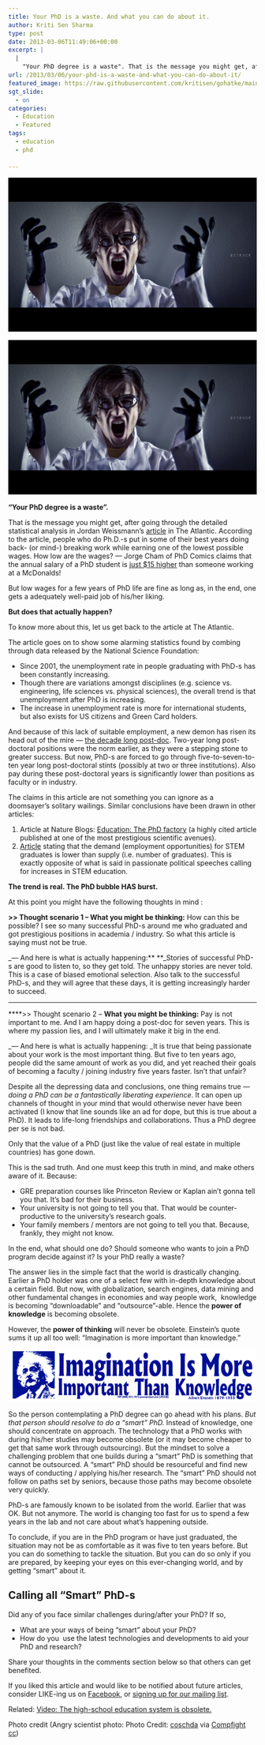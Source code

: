 ```yaml
---
title: Your PhD is a waste. And what you can do about it.
author: Kriti Sen Sharma
type: post
date: 2013-03-06T11:49:06+00:00
excerpt: |
  |
    "Your PhD degree is a waste". That is the message you might get, after going through the detailed statistical analysis in Jordan Weissmann's article in The Atlantic... While students toil through their PhD-s at minimal pay rates, they have the belief that once their PhD is over, they will get a decent-paying job of their liking. But data released by National Science Foundation shows that unemployment among PhD-s is rising... In such a situation, what does the PhD do?
url: /2013/03/06/your-phd-is-a-waste-and-what-you-can-do-about-it/
featured_image: https://raw.githubusercontent.com/kritisen/gohatke/main/content/images/2013/03/4359939963_f082b4ae9c_b.jpg
sgt_slide:
  - on
categories:
  - Education
  - Featured
tags:
  - education
  - phd

---
```

![PhD-degree-waste](https://raw.githubusercontent.com/kritisen/gohatke/main/content/images/2013/03/4359939963_f082b4ae9c_b.jpg)

![PhD degree-waste](https://raw.githubusercontent.com/kritisen/gohatke/main/content/images/2013/03/4359939963_f082b4ae9c_b.jpg)

**&#8220;Your PhD degree is a waste&#8221;.**

That is the message you might get, after going through the detailed statistical analysis in Jordan Weissmann&#8217;s <a href="http://www.theatlantic.com/business/archive/2013/02/the-phd-bust-americas-awful-market-for-young-scientists-in-7-charts/273339/#" target="_blank">article</a> in The Atlantic. According to the article, people who do Ph.D.-s put in some of their best years doing back- (or mind-) breaking work while earning one of the lowest possible wages. How low are the wages? &#8212; Jorge Cham of PhD Comics claims that the annual salary of a PhD student is <a href="https://www.llnl.gov/news/aroundthelab/2012/Jan/ATL-013012_comic.html" target="_blank">just $15 higher</a> than someone working at a McDonalds!

But low wages for a few years of PhD life are fine as long as, in the end, one gets a adequately well-paid job of his/her liking.

**But does that actually happen?**

To know more about this, let us get back to the article at The Atlantic.

The article goes on to show some alarming statistics found by combing through data released by the National Science Foundation:

  * Since 2001, the unemployment rate in people graduating with PhD-s has been constantly increasing.
  * Though there are variations amongst disciplines (e.g. science vs. engineering, life sciences vs. physical sciences), the overall trend is that unemployment after PhD is increasing.
  * The increase in unemployment rate is more for international students, but also exists for US citizens and Green Card holders.

And because of this lack of suitable employment, a new demon has risen its head out of the mire &#8212; <a href="http://www.the-scientist.com/?articles.view/articleNo/32445/title/Opinion--The-Postdoc-Challenge/" target="_blank">the decade long post-doc</a>. Two-year long post-doctoral positions were the norm earlier, as they were a stepping stone to greater success. But now, PhD-s are forced to go through five-to-seven-to-ten year long post-doctoral stints (possibly at two or three institutions). Also pay during these post-doctoral years is significantly lower than positions as faculty or in industry.

The claims in this article are not something you can ignore as a doomsayer&#8217;s solitary wailings. Similar conclusions have been drawn in other articles:

  1. Article at Nature Blogs: <a href="http://www.nature.com/news/2011/110420/full/472276a.html" target="_blank">Education: The PhD factory</a> (a highly cited article published at one of the most prestigious scientific avenues).
  2. <a href="http://www.cjr.org/reports/what_scientist_shortage.php?page=all" target="_blank">Article</a> stating that the demand (employment opportunities) for STEM graduates is lower than supply (i.e. number of graduates). This is exactly opposite of what is said in passionate political speeches calling for increases in STEM education.

**The trend is real. The PhD bubble HAS burst.**

At this point you might have the following thoughts in mind :

**>> Thought scenario 1 &#8211; What you might be thinking:** How can this be possible? I see so many successful PhD-s around me who graduated and got prestigious positions in academia / industry. So what this article is saying must not be true.

_&#8212; And here is what is actually happening:** **_Stories of successful PhD-s are good to listen to, so they get told. The unhappy stories are never told. This is a case of biased emotional selection. Also talk to the successful PhD-s, and they will agree that these days, it is getting increasingly harder to succeed.  
****

****>> Thought scenario 2 &#8211; **What you might be thinking:** Pay is not important to me. And I am happy doing a post-doc for seven years. This is where my passion lies, and I will ultimately make it big in the end.

_&#8212; And here is what is actually happening: _It is true that being passionate about your work is the most important thing. But five to ten years ago, people did the same amount of work as you did, and yet reached their goals of becoming a faculty / joining industry five years faster. Isn&#8217;t that unfair?

Despite all the depressing data and conclusions, one thing remains true &#8212; _doing a PhD can be a fantastically liberating experience_. It can open up channels of thought in your mind that would otherwise never have been activated (I know that line sounds like an ad for dope, but this is true about a PhD). It leads to life-long friendships and collaborations. Thus a PhD degree per se is not bad.

Only that the value of a PhD (just like the value of real estate in multiple countries) has gone down.

This is the sad truth. And one must keep this truth in mind, and make others aware of it. Because:

  * GRE preparation courses like Princeton Review or Kaplan ain&#8217;t gonna tell you that. It&#8217;s bad for their business.
  * Your university is not going to tell you that. That would be counter-productive to the university&#8217;s research goals.
  * Your family members / mentors are not going to tell you that. Because, frankly, they might not know.

In the end, what should one do? Should someone who wants to join a PhD program decide against it? Is your PhD really a waste?

The answer lies in the simple fact that the world is drastically changing. Earlier a PhD holder was one of a select few with in-depth knowledge about a certain field. But now, with globalization, search engines, data mining and other fundamental changes in economies and way people work,  knowledge is becoming &#8220;downloadable&#8221; and &#8220;outsource&#8221;-able. Hence the **power of knowledge** is becoming obsolete.

However, the **power of thinking** will never be obsolete. Einstein&#8217;s quote sums it up all too well: &#8220;Imagination is more important than knowledge.&#8221;

![Albert-Einstein](https://raw.githubusercontent.com/kritisen/gohatke/main/content/images/2013/03/s138_imagination_is_more_important_than_knowledge_albert_einstein_sticker.png)

So the person contemplating a PhD degree can go ahead with his plans. _But that person should resolve to do a &#8220;smart&#8221; PhD._ Instead of knowledge, one should concentrate on approach. The technology that a PhD works with during his/her studies may become obsolete (or it may become cheaper to get that same work through outsourcing). But the mindset to solve a challenging problem that one builds during a &#8220;smart&#8221; PhD is something that cannot be outsourced. A &#8220;smart&#8221; PhD should be resourceful and find new ways of conducting / applying his/her research. The &#8220;smart&#8221; PhD should not follow on paths set by seniors, because those paths may become obsolete very quickly.

PhD-s are famously known to be isolated from the world. Earlier that was OK. But not anymore. The world is changing too fast for us to spend a few years in the lab and not care about what&#8217;s happening outside.

To conclude, if you are in the PhD program or have just graduated, the situation may not be as comfortable as it was five to ten years before. But you can do something to tackle the situation. But you can do so only if you are prepared, by keeping your eyes on this ever-changing world, and by getting &#8220;smart&#8221; about it.

## Calling all &#8220;Smart&#8221; PhD-s

Did any of you face similar challenges during/after your PhD? If so,

  * What are your ways of being &#8220;smart&#8221; about your PhD?
  * How do you  use the latest technologies and developments to aid your PhD and research?

Share your thoughts in the comments section below so that others can get benefited.

<div class="post-content-box-blue">
  If you liked this article and would like to be notified about future articles, consider LIKE-ing us on <a href="http://facebook.com/gohatke">Facebook</a>, or <a href="http://gohatke.kreativlabs.com/subscribe/ ‎">signing up for our mailing list</a>.
</div>

Related: [Video: The high-school education system is obsolete.][3] 

Photo credit (Angry scientist photo: Photo Credit: [coschda][4] via [Compfight][5] [cc][6])

 [1]: https://raw.githubusercontent.com/kritisen/gohatke/main/content/images/2013/03/4359939963_f082b4ae9c_b.jpg
 [2]: https://raw.githubusercontent.com/kritisen/gohatke/main/content/images/2013/03/s138_imagination_is_more_important_than_knowledge_albert_einstein_sticker.png
 [3]: http://gohatke.kreativlabs.com/2013/03/05/video-the-high-school-education-system-is-obsolete/ "Video: The high-school education system is obsolete."
 [4]: http://www.flickr.com/photos/22062888@N06/4359939963/
 [5]: http://compfight.com
 [6]: http://creativecommons.org/licenses/by-nc/2.0/
